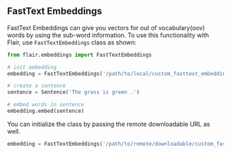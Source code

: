 ## FastText Embeddings

FastText Embeddings can give you vectors for out of vocabulary(oov) words by using the sub-word information. To use this functionality with Flair, use `FastTextEmbeddings` class as shown:

```python
from flair.embeddings import FastTextEmbeddings

# init embedding
embedding = FastTextEmbeddings('/path/to/local/custom_fasttext_embeddings.bin')

# create a sentence
sentence = Sentence('The grass is green .')

# embed words in sentence
embedding.embed(sentence)
```

You can initialize the class by passing the remote downloadable URL as well.

```python
embedding = FastTextEmbeddings('/path/to/remote/downloadable/custom_fasttext_embeddings.bin', use_local=False)
```

